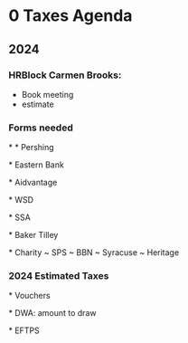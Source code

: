 # 0 Taxes Agenda

## 2024

### HRBlock Carmen Brooks:  

* Book meeting
* estimate

### Forms needed

\* \* Pershing

\* Eastern Bank

\* Aidvantage

\* WSD

\* SSA

\* Baker Tilley

\* Charity ~ SPS ~ BBN ~ Syracuse ~ Heritage

### 2024 Estimated Taxes

\* Vouchers

\* DWA: amount to draw

\* EFTPS